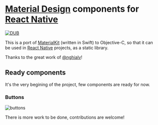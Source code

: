 # [Material Design](http://www.google.com/design/spec/material-design/introduction.html) components for [React Native](https://facebook.github.io/react-native)

[![DUB](https://img.shields.io/dub/l/vibe-d.svg)](http://mit-license.org)

This is a port of [MaterialKit](https://github.com/nghialv/MaterialKit) (written in Swift) to Objective-C, so that it can be used in [React Native](https://facebook.github.io/react-native) projects, as a static library.

Thanks to the great work of [@nghialv](https://github.com/nghialv)!


## Ready components

It's the very begining of the project, few components are ready for now.

### Buttons

![buttons](https://cloud.githubusercontent.com/assets/390805/8454632/a65ec8ae-2031-11e5-93ba-f95874aa3fa3.gif)


There is more work to be done, contributions are welcome!
